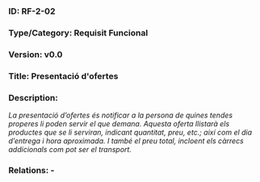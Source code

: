 ### ID: RF-2-02
### Type/Category: Requisit Funcional
### Version: v0.0
### Title: Presentació d'ofertes
### Description:
_La presentació d’ofertes és notificar a la persona de quines tendes properes li poden servir el que demana. Aquesta oferta llistarà els productes que se li serviran, indicant quantitat, preu, etc.; així com el dia d’entrega i hora aproximada. I també el preu total, incloent els càrrecs addicionals com pot ser el transport._
### Relations: -
